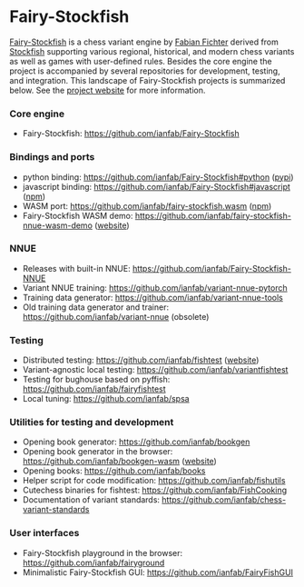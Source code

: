 # Fairy-Stockfish
[Fairy-Stockfish](https://github.com/ianfab/Fairy-Stockfish) is a chess variant engine by [Fabian Fichter](https://github.com/ianfab) derived from [Stockfish](https://github.com/official-stockfish/Stockfish) supporting various regional, historical, and modern chess variants as well as games with user-defined rules. Besides the core engine the project is accompanied by several repositories for development, testing, and integration. This landscape of Fairy-Stockfish projects is summarized below. See the [project website](https://fairy-stockfish.github.io) for more information.

### Core engine
* Fairy-Stockfish: https://github.com/ianfab/Fairy-Stockfish

### Bindings and ports
* python binding: https://github.com/ianfab/Fairy-Stockfish#python ([pypi](https://pypi.org/project/pyffish))
* javascript binding: https://github.com/ianfab/Fairy-Stockfish#javascript ([npm](https://www.npmjs.com/package/ffish))
* WASM port: https://github.com/ianfab/fairy-stockfish.wasm ([npm](https://www.npmjs.com/package/fairy-stockfish-nnue.wasm))
* Fairy-Stockfish WASM demo: https://github.com/ianfab/fairy-stockfish-nnue-wasm-demo ([website](https://fairy-stockfish-nnue-wasm.vercel.app/))

### NNUE
* Releases with built-in NNUE: https://github.com/ianfab/Fairy-Stockfish-NNUE
* Variant NNUE training: https://github.com/ianfab/variant-nnue-pytorch
* Training data generator: https://github.com/ianfab/variant-nnue-tools
* Old training data generator and trainer: https://github.com/ianfab/variant-nnue (obsolete)

### Testing
* Distributed testing: https://github.com/ianfab/fishtest ([website](http://www.variantfishtest.org:6543/tests))
* Variant-agnostic local testing: https://github.com/ianfab/variantfishtest
* Testing for bughouse based on pyffish: https://github.com/ianfab/fairyfishtest
* Local tuning: https://github.com/ianfab/spsa

### Utilities for testing and development
* Opening book generator: https://github.com/ianfab/bookgen
* Opening book generator in the browser: https://github.com/ianfab/bookgen-wasm ([website](https://bookgen-wasm.vercel.app/))
* Opening books: https://github.com/ianfab/books
* Helper script for code modification: https://github.com/ianfab/fishutils
* Cutechess binaries for fishtest: https://github.com/ianfab/FishCooking
* Documentation of variant standards: https://github.com/ianfab/chess-variant-standards

### User interfaces
* Fairy-Stockfish playground in the browser: https://github.com/ianfab/fairyground
* Minimalistic Fairy-Stockfish GUI: https://github.com/ianfab/FairyFishGUI

